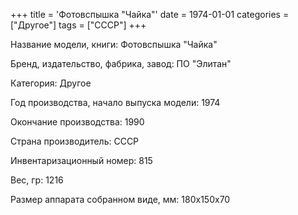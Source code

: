 +++
title = 'Фотовспышка "Чайка"'
date = 1974-01-01
categories = ["Другое"]
tags = ["СССР"]
+++

Название модели, книги: Фотовспышка "Чайка"

Бренд, издательство, фабрика, завод: ПО "Элитан"

Категория: Другое

Год производства, начало выпуска модели: 1974

Окончание производства: 1990

Страна производитель: СССР

Инвентаризационный номер: 815

Вес, гр: 1216

Размер аппарата  собранном виде, мм: 180х150х70

